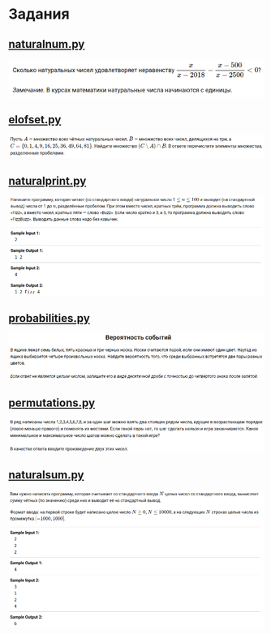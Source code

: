 # Задания

## [naturalnum.py](naturalnum.py)

<kbd>![Сколько натуральных чисел удовлетворяет неравенству](naturalnum.png)</kbd>

## [elofset.py](elofset.py)

<kbd>![Найдите множество (C∖A)∩B](elofset.png)</kbd>

## [naturalprint.py](naturalprint.py)

<kbd>![числа от 1 до n, разделённые пробелом](naturalprint.png)</kbd>

## [probabilities.py](probabilities.py)

<kbd>![Найдите вероятность того, что среди выбранных встретятся две пары разных цветов](probabilities.png)</kbd>

## [permutations.py](permutations.py)

<kbd>![Какое минимальное и максимальное число шагов можно сделать в такой игре?](permutations.png)</kbd>

## [naturalsum.py](naturalsum.py)

<kbd>![сумму чётных (по значению)](naturalsum.png)</kbd>
